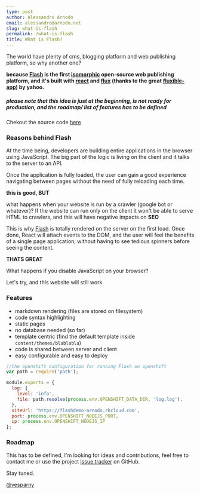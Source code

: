 ```yaml
---
type: post
author: Alessandro Arnodo
email: alessandro@arnodo.net
slug: what-is-flash
permalink: /what-is-flash
title: What is Flash?
---
```


The world have plenty of cms, blogging platform and web publishing platform, so why another one?

**because [Flash](https://github.com/vesparny/flash) is the first [isomorphic](http://nerds.airbnb.com/isomorphic-javascript-future-web-apps/) open-source web publishing platform, and it's  built with [react](http://facebook.github.io/react/) and [flux](http://facebook.github.io/flux/) (thanks to the great [fluxible-app](https://github.com/yahoo/fluxible-app/)) by yahoo.**

##### please note that this idea is just at the beginning, is not ready for production, and the roadmap/ list of features has to be defined

Chekout the source code [here](https://github.com/vesparny/flash)

### Reasons behind Flash

At the time being, developers are building entire applications in the browser using JavaScript.
The big part of the logic is living on the client and it talks to the server to an API.

Once the application is fully loaded, the user can gain a good experience navigating between pages without the need of fully reloading each time.

**this is good, BUT**

what happens when your website is run by a crawler (google bot or whatever)?
If the website can run only on the client it won't be able to serve HTML to crawlers, and this will have negative impacts on **SEO**

This is why [Flash](https://github.com/vesparny/flash) is totally rendered on the server on the first load. Once done, React will attach events to the DOM, and the user will feel the benefits of a single page application, without having to see tedious spinners before seeing the content.

**THATS GREAT**

What happens if you disable JavaScript on your browser?

Let's try, and this website will still work.

### Features

* markdown rendering (files are stored on filesystem)
* code syntax highlighting
* static pages
* no database needed (so far)
* template centric (find the default template inside `content/themes/blablabla`)
* code is shared between server and client
* easy configurable and easy to deploy

```javascript
//the openshift configuration for running Flash on openshift
var path = require('path');

module.exports = {
  log: {
    level: 'info',
    file: path.resolve(process.env.OPENSHIFT_DATA_DIR, 'log.log'),
  },
  siteUrl: 'https://flashdemo-arnodo.rhcloud.com',
  port: process.env.OPENSHIFT_NODEJS_PORT,
  ip: process.env.OPENSHIFT_NODEJS_IP
};

```


### Roadmap

This has to be defined, I'm looking for ideas and contributions, feel free to contact me or use the project [issue tracker](https://github.com/vesparny/flash/issues) on GitHub.

Stay tuned.

[@vesparny](http://twitter.com/vesparny/)
